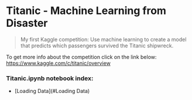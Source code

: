 # Titanic - Machine Learning from Disaster
> My first Kaggle competition: Use machine learning to create a model that predicts which passengers survived the Titanic shipwreck.

To get more info about the competition click on the link below:<br>
https://www.kaggle.com/c/titanic/overview


### Titanic.ipynb notebook index:

* [Loading Data](#Loading Data)


